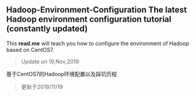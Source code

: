 **Hadoop-Environment-Configuration**
The latest Hadoop environment configuration tutorial (constantly updated)  
-----
This **read.me** will teach you how to configure the environment of Hadoop based on CentOS7.
>Update on 19,Nov,2019  

基于CentOS7的Hadoop环境配置以及踩坑历程  
>更新于2019/11/19
